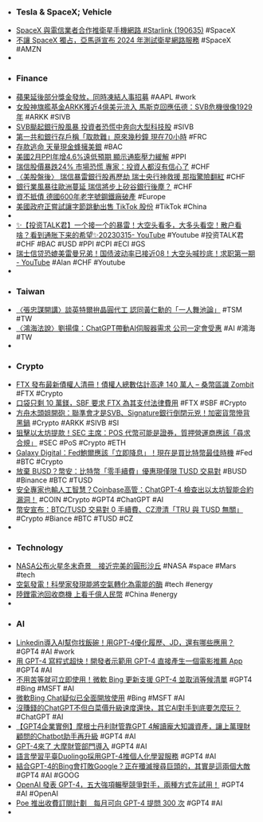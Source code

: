 - ### Tesla & SpaceX; Vehicle
- [SpaceX 與電信業者合作推衛星手機網路 #Starlink (190635)](https://www.cool3c.com/article/190635) #SpaceX
- [不讓 SpaceX 獨占，亞馬遜宣布 2024 年測試衛星網路服務](https://technews.tw/2023/03/15/amazon-project-kuiper/) #SpaceX #AMZN
-
- ### Finance
- [蘋果延後部分獎金發放，同時凍結人事招募](https://technews.tw/2023/03/15/apple-delays-bonuses/) #AAPL #work
- [女股神旗艦基金ARKK獲近4億美元流入 馬斯克回應伍德：SVB危機很像1929年](https://news.cnyes.com/news/id/5115491) #ARKK #SIVB
- [SVB颳起銀行股風暴 投資者恐慌中奔向大型科技股](https://news.cnyes.com/news/id/5115702) #SIVB
- [第一共和銀行存戶稱「取款難」原來幾秒鐘 現在70小時](https://m.cnyes.com/news/id/5115708) #FRC
- [存款逃命 天量現金蜂擁美銀](https://ctee.com.tw/news/global/825978.html) #BAC
- [美國2月PPI年增4.6%遠低預期 顯示通膨壓力緩解](https://news.cnyes.com/news/id/5115604) #PPI
- [瑞信股價暴跌24% 市場恐慌 專家：投資人都沒有信心了](https://m.cnyes.com/news/id/5115723) #CHF
- [〈美股盤後〉 瑞信暴雷銀行股再歷劫 瑞士央行神救援 那指驚險翻紅](https://m.cnyes.com/news/id/5115688) #CHF
- [銀行業風暴往歐洲蔓延 瑞信將步上矽谷銀行後塵？](https://news.cnyes.com/news/id/5115681) #CHF
- [資不抵債 德國600年老字號鋼鐵廠破產](https://ctee.com.tw/news/global/825787.html) #Europe
- [美國政府正嘗試讓字節跳動出售 TikTok 股份](https://chinese.engadget.com/the-us-government-is-trying-to-force-bytedance-to-sell-tiktok-023934156.html) #TikTok #China
-
- [✨【投资TALK君】一个接一个的暴雷！大空头看多，大多头看空！散户看啥？看到通胀下来的希望✨20230315- YouTube](https://www.youtube.com/watch?v=tKzQwF-n93w) #Youtube #投资TALK君 #CHF #BAC #USD #PPI #CPI #ECI #GS
- [瑞士信贷恐媲美雷曼兄弟！国债波动率已接近08！大空头喊抄底！求职第一期 - YouTube](https://www.youtube.com/watch?v=ynCsFbhMtdA) #Alan #CHF #Youtube
-
- ### Taiwan
- [〈張忠謀開講〉談英特爾拚晶圓代工 認同黃仁勳的「一人舞池論」](https://news.cnyes.com/news/id/5115807) #TSM #TW
- [〈鴻海法說〉劉揚偉：ChatGPT帶動AI伺服器需求 公司一定會受惠](https://news.cnyes.com/news/id/5115625) #AI #鴻海 #TW
-
- ### Crypto
- [FTX 發布最新債權人清冊！債權人總數估計高達 140 萬人 – 桑幣區識 Zombit](https://zombit.info/ftx-trading-ltd-statement-just-filed/) #FTX #Crypto
- [口袋只剩 10 萬鎂，SBF 要求 FTX 為其支付法律費用](https://abmedia.io/20230316-sbf-wants-ftx-cover-his-legal-bill-via-do) #FTX #SBF #Crypto
- [方舟木頭姐開砲：聯準會才是SVB、Signature銀行倒閉元兇！加密貨幣慘背黑鍋](https://www.blocktempo.com/cathie-wood-says-cryptocurrency-is-a-scapegoat/) #Crypto #ARKK #SIVB #SI
- [狙擊以太坊提款！SEC 主席：POS 代幣可能是證券，質押營運商應該「尋求合規」](https://www.blocktempo.com/sec-gensler-suggests-staking-token-operators-should-be-compliance/) #SEC #PoS #Crypto #ETH
- [Galaxy Digital：Fed鮑爾應該「立即降息」！現在是買比特幣最佳時機](https://www.blocktempo.com/galaxy-digital-ceo-says-powell-should-suspend-rate-hike-strategy/) #Fed #BTC #Crypto
- [放棄 BUSD？幣安：比特幣「零手續費」優惠現僅限 TUSD 交易對](https://blockcast.it/2023/03/15/binance-moving-0-fee-btc-trading-from-busd-to-tusd/) #BUSD #Binance #BTC #TUSD
- [安全專家也輸人工智慧？Coinbase高管：ChatGPT-4 檢查出以太坊智能合約漏洞！](https://www.blocktempo.com/chatgpt-4-has-been-able-to-check-the-smart-contract/) #COIN #Crypto #GPT4 #ChatGPT #AI
- [幣安宣布：BTC/TUSD 交易對 0 手續費、CZ澄清「TRU 與 TUSD 無關」](https://www.blocktempo.com/moving-0-fee-btc-trading-from-busd-to-tusd) #Crypto #Biance #BTC #TUSD #CZ
-
- ### Technology
- [NASA公布火星冬末奇景　接近完美的圓形沙丘](https://today.line.me/tw/v2/article/BEP9l1G) #NASA #space #Mars #tech
- [空氣發電！科學家發現能將空氣轉化為電能的酶](https://www.inside.com.tw/article/31027-structural-basis-for-bacterial-energy-extraction-from-atmospheric-hydrogen) #tech #energy
- [陸鋰電池回收商機 上看千億人民幣](https://ctee.com.tw/news/china/825193.html) #China #energy
-
- ### AI
- [Linkedin導入AI幫你找飯碗！用GPT-4優化履歷、JD，還有哪些應用？](https://www.bnext.com.tw/article/74467/ai-job-hunt-on-linkedin-jd) #GPT4 #AI #work
- [用 GPT-4 寫程式超快！開發者示範用 GPT-4 直接產生一個電影推薦 App](https://applealmond.com/posts/178923) #GPT4 #AI
- [不用苦等就可立即使用！微軟 Bing 更新支援 GPT-4 並取消等候清單](https://technews.tw/2023/03/16/microsofts-bing-gpt-4-chatbot-is-now-available-without-a-waitlist/) #GPT4 #Bing #MSFT #AI
- [微軟Bing Chat疑似已全面開放使用](https://www.ithome.com.tw/news/155954) #Bing #MSFT #AI
- [沒賺錢的ChatGPT不但白菜價升級速度還快，其它AI對手到底要怎麼玩？](https://www.techbang.com/posts/104558-make-it-impossible-for-opponents-to-play-chatgpt-cost) #ChatGPT #AI
- [【GPT4企業實例】摩根士丹利財管靠GPT 4解讀龐大知識資產，讓上萬理財顧問的Chatbot助手再升級](https://www.ithome.com.tw/news/155956) #GPT4 #AI
- [GPT-4來了 大摩財管部門導入](https://ctee.com.tw/news/global/825960.html) #GPT4 #AI
- [語言學習平臺Duolingo採用GPT-4推個人化學習服務](https://www.ithome.com.tw/news/155937) #GPT4 #AI
- [結合GPT-4的Bing會打敗Google？正在殲滅搜尋巨頭的，其實是這兩個大敵](https://www.bnext.com.tw/article/74452/google-altern-n-chatgpt-) #GPT4 #AI #GOOG
- [OpenAI 發表 GPT-4，五大強項輾壓競爭對手，兩種方式先試用！](https://www.businessyee.com/article/1298-GPT-4) #GPT4  #AI #OpenAI
- [Poe 推出收費訂閱計劃　每月可向 GPT-4 提問 300 次](https://www.newmobilelife.com/2023/03/15/poe-subscription-for-gtp4) #GPT4 #AI
-